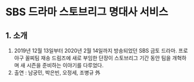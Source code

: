 <h1>SBS 드라마 스토브리그 명대사 서비스</h1>

<h2>1. 소개</h2>
<ol>
  <li>2019년 12월 13일부터 2020년 2월 14일까지 방송되었던 SBS 금토 드라마. 프로야구 꼴찌팀 재송 드림즈에 새로 부임한 단장이 스토브리그 기간 동안 팀을 개혁하며 새 시즌을 준비하는 이야기를 다루었다.</li>
  <li>
    출연 : 남궁민, 박은빈, 오정세, 조병규 外
  </li>
</ol>
